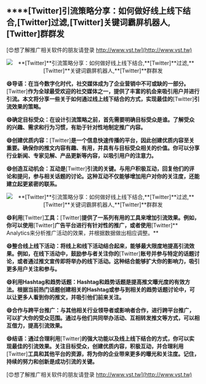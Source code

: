 ## ****[Twitter]**引流策略分享：如何做好线上线下结合,**[Twitter]**过滤,**[Twitter]**关键词霸屏机器人,**[Twitter]**群群发**

[😍想了解推广相关软件的朋友请登录 http://www.vst.tw](http://www.vst.tw)

 <center><img src="https://vst.tw/MP4/tuiguang/png/2.png" alt="**[Twitter]**引流策略分享：如何做好线上线下结合,**[Twitter]**过滤,**[Twitter]**关键词霸屏机器人,**[Twitter]**群群发"></center>

**😄导语：在当今数字化时代，社交媒体成为了企业营销中不可或缺的一部分。**[Twitter]**作为全球最受欢迎的社交媒体之一，提供了丰富的机会来吸引用户并进行引流。本文将分享一些关于如何通过线上线下结合的方式，实现最佳的**[Twitter]**引流效果的策略。**

**😄确定目标受众：在设计引流策略之前，首先需要明确目标受众是谁。了解受众的兴趣、需求和行为习惯，有助于针对性地制定推广内容。**

**😄创建优质内容：**[Twitter]**是一个信息快速传播的平台，因此创建优质内容至关重要。确保你的推文内容有趣、有用，并具有与目标受众相关的价值。你可以分享行业新闻、专家见解、产品更新等内容，以吸引用户的注意力。**

**😄创造互动机会：互动是**[Twitter]**引流的关键。与用户积极互动，回复他们的评论和提问，参与相关话题的讨论。这种互动不仅能够增加用户对你的关注度，还能建立起更紧密的联系。**

 <center><img src="https://vst.tw/MP4/tuiguang/png/2.png" alt="**[Twitter]**引流策略分享：如何做好线上线下结合,**[Twitter]**过滤,**[Twitter]**关键词霸屏机器人,**[Twitter]**群群发"></center>

**😄利用**[Twitter]**工具：**[Twitter]**提供了一系列有用的工具来增加引流效果。例如，你可以使用**[Twitter]**广告平台进行有针对性的推广，或者使用**[Twitter]** Analytics来分析推广活动的效果，并根据数据做出相应调整。**

**😄整合线上线下活动：将线上和线下活动结合起来，能够最大限度地提高引流效果。例如，在线下活动中，鼓励参与者关注你的**[Twitter]**账号并参与特定的话题讨论，或者通过推文宣传即将举办的线下活动。这种结合能够扩大你的影响力，吸引更多用户关注和参与。**

**😄利用Hashtag和趋势话题：Hashtag和趋势话题是提高推文曝光度的有效方法。根据当前热门话题创建相关的Hashtag或参与到相关的趋势话题讨论中，可以让更多人看到你的推文，并吸引他们前来关注。**

**😄合作与跨平台推广：与其他相关行业领导者或影响者合作，进行跨平台推广，可以扩大你的受众范围。通过与他们共同举办活动、互相转发推文等方式，可以相互借力，提高引流效果。**

**😄结语：通过合理利用**[Twitter]**的强大功能以及线上线下结合的方式，你可以实现最佳的引流效果。关注目标受众，创建优质内容，积极互动，并合理利用**[Twitter]**工具和其他平台的资源，将为你的企业带来更多的曝光和关注度。记住，持续的努力和创新是成功引流的关键。**

[😍想了解推广相关软件的朋友请登录 http://www.vst.tw](http://www.vst.tw)



